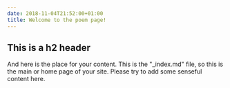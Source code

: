 ```yaml
---
date: 2018-11-04T21:52:00+01:00
title: Welcome to the poem page!
---
```


## This is a h2 header

And here is the place for your content. This is the "_index.md" file, so this is the main or home page of your site. Please try to add some senseful content here. 